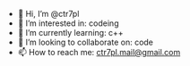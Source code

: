- 👋 Hi, I’m @ctr7pl
- 👀 I’m interested in: codeing
- 🌱 I’m currently learning: c++
- 💞️ I’m looking to collaborate on: code
- 📫 How to reach me: ctr7pl.mail@gmail.com

<!---
ctr7pl/ctr7pl is a ✨ special ✨ repository because its `README.md` (this file) appears on your GitHub profile.
You can click the Preview link to take a look at your changes.
--->

